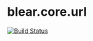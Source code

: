 # blear.core.url

[![Build Status][travis-img]][travis-url] 

[travis-img]: https://travis-ci.org/blearjs/blear.core.url.svg?branch=master
[travis-url]: https://travis-ci.org/blearjs/blear.core.url


